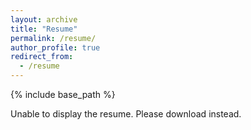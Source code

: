 ```yaml
---
layout: archive
title: "Resume"
permalink: /resume/
author_profile: true
redirect_from:
  - /resume
---
```


{% include base_path %}

<object class="pdf" data="https://sahabulh.github.io/files/resume.pdf" width="100%" height="500">
	<p>Unable to display the resume. Please <a style="text-decoration:none;" href="https://sahabulh.github.io/files/resume.pdf">download</a> instead.</p>
</object>
